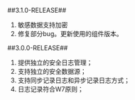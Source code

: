 ##3.1.0-RELEASE##
1. 敏感数据支持加密
2. 修复部分bug。更新使用的组件版本。

##3.0.0-RELEASE##
1.	提供独立的安全日志管理；
2.	支持独立的安全数据源；
3.	支持同步记录日志和异步记录日志方式；
4.	日志记录符合W7原则；
